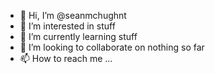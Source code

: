 - 👋 Hi, I’m @seanmchughnt
- 👀 I’m interested in stuff
- 🌱 I’m currently learning stuff
- 💞️ I’m looking to collaborate on nothing so far
- 📫 How to reach me ...

<!---
seanmchughnt/seanmchughnt is a ✨ special ✨ repository because its `README.md` (this file) appears on your GitHub profile.
You can click the Preview link to take a look at your changes.
--->
